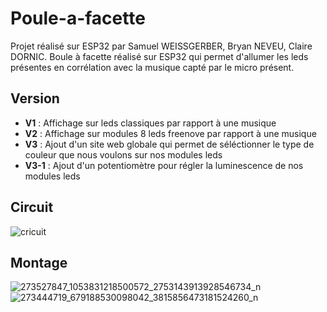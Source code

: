# Poule-a-facette

Projet réalisé sur ESP32 par Samuel WEISSGERBER, Bryan NEVEU, Claire DORNIC.
Boule à facette réalisé sur ESP32 qui permet d'allumer les leds présentes en corrélation avec la musique capté par le micro présent.

## Version
- **V1** : Affichage sur leds classiques par rapport à une musique
- **V2** : Affichage sur modules 8 leds freenove par rapport à une musique 
- **V3** : Ajout d'un site web globale qui permet de séléctionner le type de couleur que nous voulons sur nos modules leds
- **V3-1** : Ajout d'un potentiomètre pour régler la luminescence de nos modules leds

## Circuit 
![cricuit](https://user-images.githubusercontent.com/45102078/153473012-ceabd941-72a1-40b0-9f2d-1095aca81598.PNG)

## Montage
![273527847_1053831218500572_2753143913928546734_n](https://user-images.githubusercontent.com/45102078/153463828-fe29577c-7aec-4f31-b8df-27bddea693c2.jpg)
![273444719_679188530098042_3815856473181524260_n](https://user-images.githubusercontent.com/45102078/153463832-34fcf5e5-7b9e-4966-84c0-50b53652fa34.jpg)
